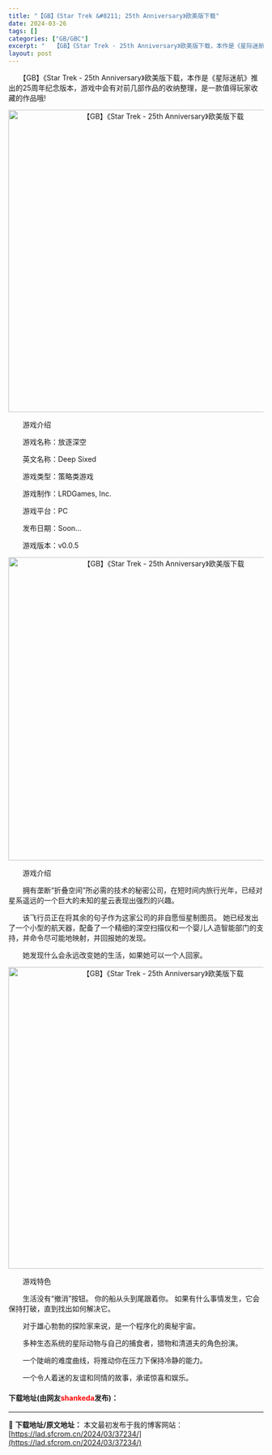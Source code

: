 ```yaml
---
title: "【GB】《Star Trek &#8211; 25th Anniversary》欧美版下载"
date: 2024-03-26
tags: []
categories: ["GB/GBC"]
excerpt: "　　【GB】《Star Trek - 25th Anniversary》欧美版下载，本作是《星际迷航》推出的25周年纪念版本，游戏中会有对前几部作品的收纳整理，是一款值得玩家收藏的作品哦! 　　游戏介绍 　　游戏名称：放逐深空 　　英文名称：Deep Sixed 　　游戏类型：策略类游戏 　　游戏制&hellip;"
layout: post
---
```


 <p>　　【GB】《Star Trek - 25th Anniversary》欧美版下载，本作是《星际迷航》推出的25周年纪念版本，游戏中会有对前几部作品的收纳整理，是一款值得玩家收藏的作品哦!</p> <p align="center"><img align="" border="0" src="https://lad.sfcrom.cn/wp-content/uploads/2024/03/20240326_6602845616992.png" width="596" alt="【GB】《Star Trek - 25th Anniversary》欧美版下载" /></p> <p>　　游戏介绍</p> <p>　　游戏名称：放逐深空</p> <p>　　英文名称：Deep Sixed</p> <p>　　游戏类型：策略类游戏</p> <p>　　游戏制作：LRDGames, Inc.</p> <p>　　游戏平台：PC</p> <p>　　发布日期：Soon...</p> <p>　　游戏版本：v0.0.5</p> <p align="center"><img align="" border="0" src="https://lad.sfcrom.cn/wp-content/uploads/2024/03/20240326_66028457d5dde.png" width="598" alt="【GB】《Star Trek - 25th Anniversary》欧美版下载" /></p> <p>　　游戏介绍</p> <p>　　拥有垄断&ldquo;折叠空间&rdquo;所必需的技术的秘密公司，在短时间内旅行光年，已经对星系遥远的一个巨大的未知的星云表现出强烈的兴趣。</p> <p>　　该飞行员正在将其余的句子作为这家公司的非自愿恒星制图员。 她已经发出了一个小型的航天器，配备了一个精细的深空扫描仪和一个婴儿人造智能部门的支持，并命令尽可能地映射，并回报她的发现。</p> <p>　　她发现什么会永远改变她的生活，如果她可以一个人回家。</p> <p align="center"><img align="" border="0" src="https://lad.sfcrom.cn/wp-content/uploads/2024/03/20240326_6602845917db7.png" width="595" alt="【GB】《Star Trek - 25th Anniversary》欧美版下载" /></p> <p>　　游戏特色</p> <p>　　生活没有&ldquo;撤消&rdquo;按钮。 你的船从头到尾跟着你。 如果有什么事情发生，它会保持打破，直到找出如何解决它。</p> <p>　　对于雄心勃勃的探险家来说，是一个程序化的奥秘宇宙。</p> <p>　　多种生态系统的星际动物与自己的捕食者，猎物和清道夫的角色扮演。</p> <p>　　一个陡峭的难度曲线，将推动你在压力下保持冷静的能力。</p> <p>　　一个令人着迷的友谊和同情的故事，承诺惊喜和娱乐。</p> <p><h4>下载地址(由网友<font color="red">shankeda</font>发布)：</h4></p> 

---
📖 **下载地址/原文地址：** 本文最初发布于我的博客网站：[https://lad.sfcrom.cn/2024/03/37234/](https://lad.sfcrom.cn/2024/03/37234/)
